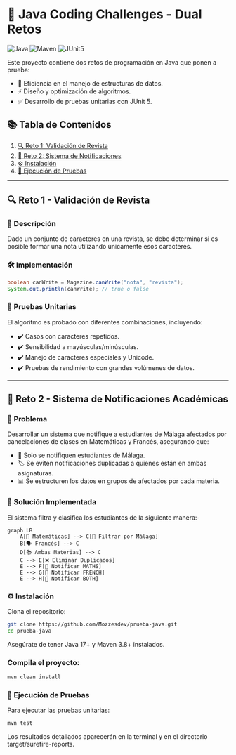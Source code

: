 # 🚀 Java Coding Challenges - Dual Retos

![Java](https://img.shields.io/badge/Java-17%2B-blue)
![Maven](https://img.shields.io/badge/Maven-3.8%2B-orange)
![JUnit5](https://img.shields.io/badge/JUnit-5.13.0_M2-success)

Este proyecto contiene dos retos de programación en Java que ponen a prueba:
- 📌 Eficiencia en el manejo de estructuras de datos.
- ⚡ Diseño y optimización de algoritmos.
- ✅ Desarrollo de pruebas unitarias con JUnit 5.

## 📚 Tabla de Contenidos
1. [🔍 Reto 1: Validación de Revista](#reto-1---validación-de-revista)
2. [📢 Reto 2: Sistema de Notificaciones](#reto-2---sistema-de-notificaciones)
3. [⚙️ Instalación](#instalación)
4. [🧪 Ejecución de Pruebas](#ejecución-de-pruebas)

---

## 🔍 Reto 1 - Validación de Revista

### 📌 Descripción
Dado un conjunto de caracteres en una revista, se debe determinar si es posible formar una nota utilizando únicamente esos caracteres.

### 🛠️ Implementación
```java
boolean canWrite = Magazine.canWrite("nota", "revista");
System.out.println(canWrite); // true o false
```

### 🧪 Pruebas Unitarias
El algoritmo es probado con diferentes combinaciones, incluyendo: 
- ✔️ Casos con caracteres repetidos.
- ✔️ Sensibilidad a mayúsculas/minúsculas.
- ✔️ Manejo de caracteres especiales y Unicode.
- ✔️ Pruebas de rendimiento con grandes volúmenes de datos.

---

## 📢 Reto 2 - Sistema de Notificaciones Académicas
### 🎯 Problema
Desarrollar un sistema que notifique a estudiantes de Málaga afectados por cancelaciones de clases en Matemáticas y Francés, asegurando que:

- 📌 Solo se notifiquen estudiantes de Málaga.
- 🏷️ Se eviten notificaciones duplicadas a quienes están en ambas asignaturas.
- 📊 Se estructuren los datos en grupos de afectados por cada materia.

### 🧠 Solución Implementada
El sistema filtra y clasifica los estudiantes de la siguiente manera:-
```mermaid
graph LR
    A[📖 Matemáticas] --> C[🎯 Filtrar por Málaga]
    B[🗣️ Francés] --> C
    D[📚 Ambas Materias] --> C
    C --> E[❌ Eliminar Duplicados]
    E --> F[📝 Notificar MATHS]
    E --> G[📝 Notificar FRENCH]
    E --> H[📌 Notificar BOTH]
```

### ⚙️ Instalación
Clona el repositorio:

```bash
git clone https://github.com/Mozzesdev/prueba-java.git
cd prueba-java
```
Asegúrate de tener Java 17+ y Maven 3.8+ instalados.

### Compila el proyecto:

```bash
mvn clean install
```

### 🧪 Ejecución de Pruebas
Para ejecutar las pruebas unitarias:

```bash
mvn test
```

Los resultados detallados aparecerán en la terminal y en el directorio target/surefire-reports.
